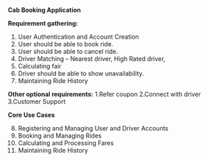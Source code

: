 <b>Cab Booking Application</b>

<b>Requirement gathering:</b>
1.	User Authentication and Account Creation
2.	User should be able to book ride.
3.	User should be able to cancel ride.
4.	Driver Matching – Nearest driver, High Rated driver,
5.	Calculating fair
6.	Driver should be able to show unavailability.
7.	Maintaining Ride History

<b>Other optional requirements:</b>
1.Refer coupon
2.Connect with driver
3.Customer Support

<b>Core Use Cases </b>

8.	Registering and Managing User and Driver Accounts
9.	Booking and Managing Rides
10.	Calculating and Processing Fares
11.	Maintaining Ride History
